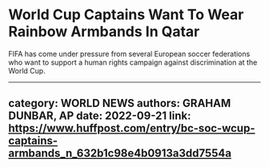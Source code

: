 # World Cup Captains Want To Wear Rainbow Armbands In Qatar

FIFA has come under pressure from several European soccer federations who want to support a human rights campaign against discrimination at the World Cup.

---
category: WORLD NEWS
authors: GRAHAM DUNBAR, AP
date: 2022-09-21
link: https://www.huffpost.com/entry/bc-soc-wcup-captains-armbands_n_632b1c98e4b0913a3dd7554a
---
